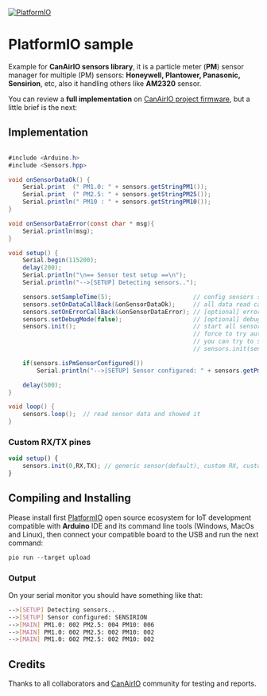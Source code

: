 [![PlatformIO](https://github.com/kike-canaries/canairio_sensorlib/workflows/PlatformIO/badge.svg)](https://github.com/kike-canaries/canairio_sensorlib/actions/)

# PlatformIO sample

Example for **CanAirIO sensors library**, it is a particle meter (**PM**) sensor manager for multiple (PM) sensors: **Honeywell, Plantower, Panasonic, Sensirion**, etc, also it handling others like **AM2320** sensor.

You can review a **full implementation** on [CanAirIO project firmware](https://github.com/kike-canaries/canairio_firmware/blob/master/src/main.cpp), but a little brief is the next:

## Implementation

```Java

#include <Arduino.h>
#include <Sensors.hpp>

void onSensorDataOk() {
    Serial.print  (" PM1.0: " + sensors.getStringPM1());
    Serial.print  (" PM2.5: " + sensors.getStringPM25());
    Serial.println(" PM10 : " + sensors.getStringPM10());
}

void onSensorDataError(const char * msg){
    Serial.println(msg);
}

void setup() {
    Serial.begin(115200);
    delay(200);
    Serial.println("\n== Sensor test setup ==\n");
    Serial.println("-->[SETUP] Detecting sensors..");

    sensors.setSampleTime(5);                       // config sensors sample time interval
    sensors.setOnDataCallBack(&onSensorDataOk);     // all data read callback
    sensors.setOnErrorCallBack(&onSensorDataError); // [optional] error callback
    sensors.setDebugMode(false);                    // [optional] debug mode
    sensors.init();                                 // start all sensors and 
                                                    // force to try autodetection, 
                                                    // you can try to select one:
                                                    // sensors.init(sensors.Sensirion);

    if(sensors.isPmSensorConfigured())
        Serial.println("-->[SETUP] Sensor configured: " + sensors.getPmDeviceSelected());

    delay(500);
}

void loop() {
    sensors.loop();  // read sensor data and showed it
}
```

### Custom RX/TX pines

```javascript
void setup() {
    sensors.init(0,RX,TX); // generic sensor(default), custom RX, custom TX pines.
}
```

## Compiling and Installing

Please install first [PlatformIO](http://platformio.org/) open source ecosystem for IoT development compatible with **Arduino** IDE and its command line tools (Windows, MacOs and Linux), then connect your compatible board to the USB and run the next command:

```python
pio run --target upload
```

### Output

On your serial monitor you should have something like that:

```bash
-->[SETUP] Detecting sensors..
-->[SETUP] Sensor configured: SENSIRION
-->[MAIN] PM1.0: 002 PM2.5: 004 PM10: 006
-->[MAIN] PM1.0: 002 PM2.5: 002 PM10: 002
-->[MAIN] PM1.0: 002 PM2.5: 002 PM10: 002
```

## Credits

Thanks to all collaborators and [CanAirIO](https://canair.io) community for testing and reports.
